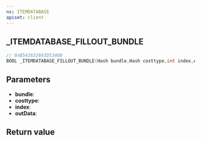 ```yaml
---
ns: ITEMDATABASE
apiset: client
---
```

## _ITEMDATABASE_FILLOUT_BUNDLE

```c
// 0xB542632693D53408
BOOL _ITEMDATABASE_FILLOUT_BUNDLE(Hash bundle,Hash costtype,int index,Any* outData);
```


## Parameters
* **bundle**:
* **costtype**:
* **index**:
* **outData**:

## Return value

